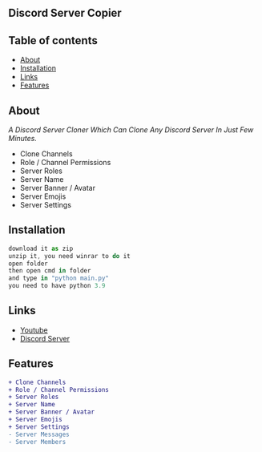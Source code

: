 ## Discord Server Copier


## Table of contents

- [About](#about)
- [Installation](#installation)
- [Links](#links)
- [Features](#Features)

## About

*A Discord Server Cloner Which Can Clone Any Discord Server In Just Few Minutes.*
- Clone Channels
- Role / Channel Permissions
- Server Roles
- Server Name
- Server Banner / Avatar
- Server Emojis
- Server Settings 

## Installation
```js
download it as zip
unzip it, you need winrar to do it
open folder
then open cmd in folder
and type in "python main.py"
you need to have python 3.9
```
## Links

- [Youtube](https://www.youtube.com/channel/UCOuD5IcHo6Fo4zPHz2I3GmQ)
- [Discord Server](https://discord.gg/jhNuBnjsUY)


## Features
```diff
+ Clone Channels
+ Role / Channel Permissions
+ Server Roles
+ Server Name
+ Server Banner / Avatar
+ Server Emojis
+ Server Settings 
- Server Messages
- Server Members
```
